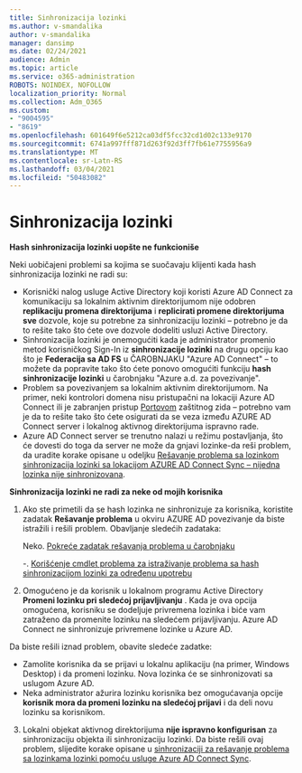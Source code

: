```yaml
---
title: Sinhronizacija lozinki
ms.author: v-smandalika
author: v-smandalika
manager: dansimp
ms.date: 02/24/2021
audience: Admin
ms.topic: article
ms.service: o365-administration
ROBOTS: NOINDEX, NOFOLLOW
localization_priority: Normal
ms.collection: Adm_O365
ms.custom:
- "9004595"
- "8619"
ms.openlocfilehash: 601649f6e5212ca03df5fcc32cd1d02c133e9170
ms.sourcegitcommit: 6741a997fff871d263f92d3ff7fb61e7755956a9
ms.translationtype: MT
ms.contentlocale: sr-Latn-RS
ms.lasthandoff: 03/04/2021
ms.locfileid: "50483082"
---
```

# <a name="password-synchronization"></a>Sinhronizacija lozinki

**Hash sinhronizacija lozinki uopšte ne funkcioniše**

Neki uobičajeni problemi sa kojima se suočavaju klijenti kada hash sinhronizacija lozinki ne radi su:

- Korisnički nalog usluge Active Directory koji koristi Azure AD Connect za komunikaciju sa lokalnim aktivnim direktorijumom nije odobren **replikaciju promena direktorijuma** i **replicirati promene direktorijuma sve** dozvole, koje su potrebne za sinhronizaciju lozinki – potrebno je da to rešite tako što ćete ove dozvole dodeliti usluzi Active Directory.
- Sinhronizacija lozinki je onemogućiti kada je administrator promenio metod korisničkog Sign-In iz **sinhronizacije lozinki** na drugu opciju kao što je **Federacija sa AD FS** u ČAROBNJAKU "Azure AD Connect" – to možete da popravite tako što ćete ponovo omogućiti funkciju **hash sinhronizacije lozinki** u čarobnjaku "Azure a.d. za povezivanje".
- Problem sa povezivanjem sa lokalnim aktivnim direktorijumom. Na primer, neki kontrolori domena nisu pristupačni na lokaciji Azure AD Connect ili je zabranjen pristup [Portovom](https://docs.microsoft.com/azure/active-directory/hybrid/reference-connect-ports) zaštitnog zida – potrebno vam je da to rešite tako što ćete osigurati da se veza između AZURE AD Connect server i lokalnog aktivnog direktorijuma ispravno rade.
- Azure AD Connect server se trenutno nalazi u režimu postavljanja, što će dovesti do toga da server ne može da gnjavi lozinke-da reši problem, da uradite korake opisane u odeljku [Rešavanje problema sa lozinkom sinhronizacija lozinki sa lokacijom AZURE AD Connect Sync – nijedna lozinka nije sinhronizovana](https://docs.microsoft.com/azure/active-directory/hybrid/tshoot-connect-password-hash-synchronization).

**Sinhronizacija lozinki ne radi za neke od mojih korisnika**

1. Ako ste primetili da se hash lozinka ne sinhronizuje za korisnika, koristite zadatak **Rešavanje problema** u okviru AZURE AD povezivanje da biste istražili i rešili problem. Obavljanje sledećih zadataka:

    Neko. [Pokreće zadatak rešavanja problema u čarobnjaku](https://docs.microsoft.com/azure/active-directory/hybrid/tshoot-connect-objectsync)

    -. [Korišćenje cmdlet problema za istraživanje problema sa hash sinhronizacijom lozinki za određenu upotrebu](https://docs.microsoft.com/azure/active-directory/hybrid/tshoot-connect-password-hash-synchronization)

2. Omogućeno je da korisnik u lokalnom programu Active Directory **Promeni lozinku pri sledećoj prijavljivanju** . Kada je ova opcija omogućena, korisniku se dodeljuje privremena lozinka i biće vam zatraženo da promenite lozinku na sledećem prijavljivanju. Azure AD Connect ne sinhronizuje privremene lozinke u Azure AD.

Da biste rešili iznad problem, obavite sledeće zadatke:

- Zamolite korisnika da se prijavi u lokalnu aplikaciju (na primer, Windows Desktop) i da promeni lozinku. Nova lozinka će se sinhronizovati sa uslugom Azure AD.
- Neka administrator ažurira lozinku korisnika bez omogućavanja opcije **korisnik mora da promeni lozinku na sledećoj prijavi** i da deli novu lozinku sa korisnikom.

3. Lokalni objekat aktivnog direktorijuma **nije ispravno konfigurisan** za sinhronizaciju objekta ili sinhronizaciju lozinki. Da biste rešili ovaj problem, slijedite korake opisane u [sinhronizaciji za rešavanje problema sa lozinkama lozinki pomoću usluge Azure AD Connect Sync](https://docs.microsoft.com/azure/active-directory/hybrid/tshoot-connect-password-hash-synchronization).







